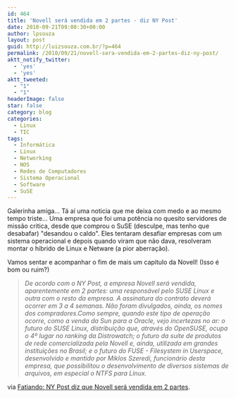 ```yaml
---
id: 464
title: 'Novell será vendida em 2 partes - diz NY Post'
date: 2010-09-21T09:00:30+00:00
author: lpsouza
layout: post
guid: http://luizsouza.com.br/?p=464
permalink: /2010/09/21/novell-sera-vendida-em-2-partes-diz-ny-post/
aktt_notify_twitter:
  - 'yes'
  - 'yes'
aktt_tweeted:
  - "1"
  - "1"
headerImage: false
star: false
category: blog
categories:
  - Linux
  - TIC
tags:
  - Informática
  - Linux
  - Networking
  - NOS
  - Redes de Computadores
  - Sistema Operacional
  - Software
  - SuSE
---
```

Galerinha amiga... Tá aí uma noticia que me deixa com medo e ao mesmo tempo triste... Uma empresa que foi uma potência no quesito servidores de missão critica, desde que comprou o SuSE (desculpe, mas tenho que desabafar) "desandou o caldo". Eles tentaram desafiar empresas com um sistema operacional e depois quando viram que não dava, resolveram montar o hibrido de Linux e Netware (a pior aberração).

Vamos sentar e acompanhar o fim de mais um capitulo da Novell! (Isso é bom ou ruim?)

> _De acordo com o NY Post, a empresa Novell será vendida, aparentemente em 2 partes: uma responsável pelo SUSE Linux e outra com o resto da empresa. A assinatura do contrato deverá ocorrer em 3 a 4 semanas. Não foram divulgados, ainda, os nomes dos compradores.Como sempre, quando este tipo de operação ocorre, como a venda da Sun para a Oracle, vejo incertezas no ar: o futuro do SUSE Linux, distribuição que, através do OpenSUSE, ocupa o 4º lugar no ranking da Distrowatch; o futuro da suite de produtos de rede comercializada pela Novell e, ainda, utilizada em grandes instituições no Brasil; e o futuro do FUSE - Filesystem in Userspace, desenvolvido e mantido por Miklos Szeredi, funcionário desta empresa, que possibilitou o desenvolvimento de diversos sistemas de arquivos, em especial o NTFS para Linux._

via [Fatiando: NY Post diz que Novell será vendida em 2 partes](http://br-linux.org/2010/fatiando-ny-post-diz-que-novell-sera-vendida-em-2-partes/).